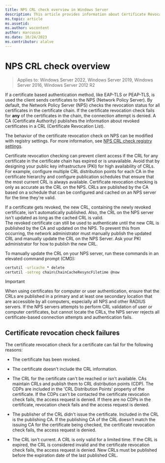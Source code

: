 ```yaml
---
title: NPS CRL check overview in Windows Server
description: This article provides information about Certificate Revocation handling by the NPS (Network Policy Server) in a Windows Server environment.
ms.topic: article
ms.assetid: 
ms.author: wscontent
author: marcussa
ms.date: 10/24/2023
ms.contributor: alalve
---
```


# NPS CRL check overview  

> Applies to: Windows Server 2022, Windows Server 2019, Windows Server 2016, Windows Server 2012 R2

If a certificate based authentication method, like EAP-TLS or PEAP-TLS, is used the client sends certificates to the NPS (Network Policy Server). By default, the Network Policy Server (NPS) checks the revocation status for all certificates in the certificate chain. If the certificate revocation check fails for **any** of the certificates in the chain, the connection attempt is denied. A CA (Certificate Authority) publishes the information about revoked certificates in a CRL (Certificate Revocation List).  

The behavior of the certificate revocation check on NPS can be modified with registry settings. For more information, see [NPS CRL check registry settings](nps-crl-check-registry-settings.md).

Certificate revocation checking can prevent client access if the CRL for any certificate in the certificate chain has expired or is unavailable. Avoid that by designing your public key infrastructure (PKI) for high availability of CRLs. For example, configure multiple CRL distribution points for each CA in the certificate hierarchy and configure publication schedules that ensure that the most current CRL is always available. Certificate revocation checking is only as accurate as the CRL on the NPS. CRLs are published by the CA based on a schedule that can be configured and cached on an NPS server for the time they're valid.

If a certificate gets revoked, the new CRL, containing the newly revoked certificate, isn't automatically published. Also, the CRL on the NPS server isn't updated as long as the cached CRL is valid.  
The revoked certificate can still be used to authenticate until the new CRL is published by the CA and updated on the NPS. To prevent this from occurring, the network administrator must manually publish the updated CRL and manually update the CRL on the NPS Server. Ask your PKI administrator for how to publish the new CRL.

To manually update the CRL on your NPS server, run these commands in an elevated command prompt (CMD):  

```cmd
certutil -urlcache * delete
certutil -setreg chain\ChainCacheResyncFiletime @now
```

> [!IMPORTANT]
> When using certificates for computer or user authentication, ensure that the CRLs are published in a primary and at least one secondary location that are accessible by all computers, especially all NPS and other RADIUS servers. If the NPS servers attempts to perform CRL validation of user or computer certificates, but cannot locate the CRLs, the NPS server rejects all certificate-based connection attempts and authentication fails.

## Certificate revocation check failures

The certificate revocation check for a certificate can fail for the following reasons:

- The certificate has been revoked.

- The certificate doesn't include the CRL information.
  
- The CRL for the certificate can't be reached or isn't available.
  CAs maintain CRLs and publish them to CRL distribution points (CDP). The CDPs are included in the 'CRL Distribution Points' property of the certificate.
  If the CDPs can't be contacted the certificate revocation check fails, the access request is denied.
  If there are no CDPs in the certificate, revocation check fails and the access request is denied.

- The publisher of the CRL didn't issue the certificate.
  Included in the CRL is the publishing CA. If the publishing CA of the CRL doesn't match the issuing CA for the certificate being checked, the certificate revocation check fails, the access request is denied.

- The CRL isn't current.
  A CRL is only valid for a limited time. If the CRL is expired, the CRL is considered invalid and the certificate revocation check fails, the access request is denied.
  New CRLs must be published before the expiration date of the last published CRL.
